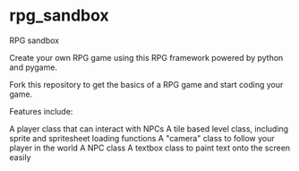 # rpg_sandbox
RPG sandbox

Create your own RPG game using this RPG framework powered by python and pygame. 

Fork this repository to get the basics of a RPG game and start coding your game.

Features include:

A player class that can interact with NPCs
A tile based level class, including sprite and spritesheet loading functions
A "camera" class to follow your player in the world
A NPC class
A textbox class to paint text onto the screen easily

